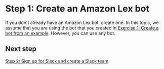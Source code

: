 # Step 1: Create an Amazon Lex bot<a name="slack-step-1"></a>

If you don't already have an Amazon Lex bot, create one\. In this topic, we assume that you are using the bot that you created in [Exercise 1: Create a bot from an example](exercise-1.md)\. However, you can use any bot\.

## Next step<a name="step-1-next"></a>

[Step 2: Sign up for Slack and create a Slack team](slack-step-2.md)